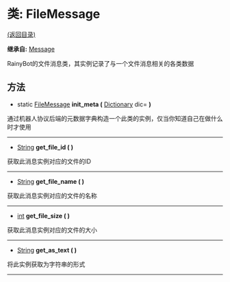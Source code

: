 # 类: FileMessage  
[(返回目录)](README.md)  
  
**继承自:** [Message](Message.md)  
  
RainyBot的文件消息类，其实例记录了与一个文件消息相关的各类数据  
  
## 方法 
  
- static [FileMessage](FileMessage.md) **init_meta (** [Dictionary](https://docs.godotengine.org/en/latest/classes/class_dictionary.html) dic= **)**  
  
通过机器人协议后端的元数据字典构造一个此类的实例，仅当你知道自己在做什么时才使用  
  
---  
  
-  [String](https://docs.godotengine.org/en/latest/classes/class_string.html) **get_file_id ( )**  
  
获取此消息实例对应的文件的ID  
  
---  
  
-  [String](https://docs.godotengine.org/en/latest/classes/class_string.html) **get_file_name ( )**  
  
获取此消息实例对应的文件的名称  
  
---  
  
-  [int](https://docs.godotengine.org/en/latest/classes/class_int.html) **get_file_size ( )**  
  
获取此消息实例对应的文件的大小  
  
---  
  
-  [String](https://docs.godotengine.org/en/latest/classes/class_string.html) **get_as_text ( )**  
  
将此实例获取为字符串的形式  
  
---  
  


